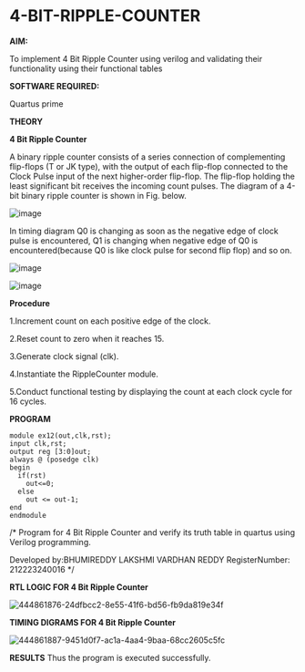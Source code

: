 # 4-BIT-RIPPLE-COUNTER

**AIM:**

To implement  4 Bit Ripple Counter using verilog and validating their functionality using their functional tables

**SOFTWARE REQUIRED:**

Quartus prime

**THEORY**

**4 Bit Ripple Counter**

A binary ripple counter consists of a series connection of complementing flip-flops (T or JK type), with the output of each flip-flop connected to the Clock Pulse input of the next higher-order flip-flop. The flip-flop holding the least significant bit receives the incoming count pulses. The diagram of a 4-bit binary ripple counter is shown in Fig. below.

![image](https://github.com/naavaneetha/4-BIT-RIPPLE-COUNTER/assets/154305477/cb4b74d4-31ab-4359-95d0-d22e67daba13)

In timing diagram Q0 is changing as soon as the negative edge of clock pulse is encountered, Q1 is changing when negative edge of Q0 is encountered(because Q0 is like clock pulse for second flip flop) and so on.

![image](https://github.com/naavaneetha/4-BIT-RIPPLE-COUNTER/assets/154305477/a573a7d6-014e-4e54-93e6-e2ac9530960b)

![image](https://github.com/naavaneetha/4-BIT-RIPPLE-COUNTER/assets/154305477/85e1958a-2fc1-49bb-9a9f-d58ccbf3663c)

**Procedure**

1.Increment count on each positive edge of the clock.

2.Reset count to zero when it reaches 15.

3.Generate clock signal (clk).

4.Instantiate the RippleCounter module.

5.Conduct functional testing by displaying the count at each clock cycle for 16 cycles.

**PROGRAM**
```
module ex12(out,clk,rst);
input clk,rst;
output reg [3:0]out;
always @ (posedge clk)
begin
  if(rst)
    out<=0;
  else 
    out <= out-1;
end
endmodule
```

/* Program for 4 Bit Ripple Counter and verify its truth table in quartus using Verilog programming.

 Developed by:BHUMIREDDY LAKSHMI VARDHAN REDDY RegisterNumber: 212223240016
*/

**RTL LOGIC FOR 4 Bit Ripple Counter**

![444861876-24dfbcc2-8e55-41f6-bd56-fb9da819e34f](https://github.com/user-attachments/assets/e9dbeaaa-04eb-4084-bc9c-ec616e200353)

**TIMING DIGRAMS FOR 4 Bit Ripple Counter**

![444861887-9451d0f7-ac1a-4aa4-9baa-68cc2605c5fc](https://github.com/user-attachments/assets/307cbdb7-7a50-4aef-984c-093b5e735d06)


**RESULTS**
Thus the program is executed successfully.
